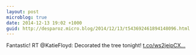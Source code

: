 ```yaml
---
layout: post
microblog: true
date: 2014-12-13 19:02 +1000
guid: http://desparoz.micro.blog/2014/12/13/t543692461894148096.html
---
```

Fantastic! RT @KatieFloyd: Decorated the tree tonight! [t.co/ws2jeipCX...](http://t.co/ws2jeipCXT)
